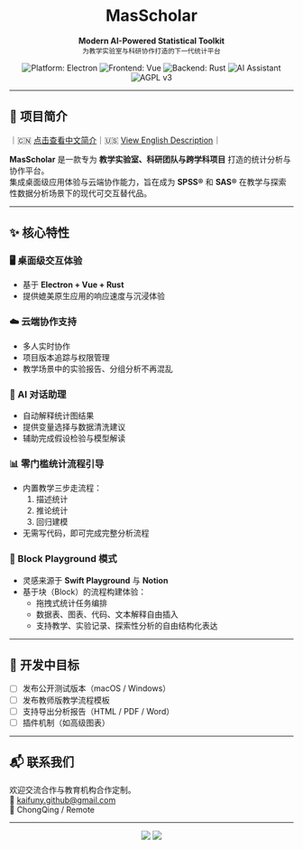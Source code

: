 <h1 align="center">MasScholar</h1>
<p align="center">
  <b>Modern AI-Powered Statistical Toolkit</b><br>
  <sub>为教学实验室与科研协作打造的下一代统计平台</sub>
</p>

<p align="center">
  <img src="https://img.shields.io/badge/platform-electron-lightgrey?logo=electron" alt="Platform: Electron" />
  <img src="https://img.shields.io/badge/frontend-vue-green?logo=vuedotjs" alt="Frontend: Vue" />
  <img src="https://img.shields.io/badge/backend-rust-blue?logo=rust" alt="Backend: Rust" />
  <img src="https://img.shields.io/badge/AI-integrated-purple?logo=OpenAI" alt="AI Assistant" />
  <img src="https://img.shields.io/badge/License-AGPL_v3%2B-blue" alt="AGPL v3" />
</p>

---

## 📌 项目简介

｜🇨🇳 [点击查看中文简介](./README.md)｜🇺🇸 [View English Description](./README.en.md)｜


**MasScholar** 是一款专为 **教学实验室、科研团队与跨学科项目** 打造的统计分析与协作平台。  
集成桌面级应用体验与云端协作能力，旨在成为 **SPSS®** 和 **SAS®** 在教学与探索性数据分析场景下的现代可交互替代品。

---

## ✨ 核心特性

### 🖥️ 桌面级交互体验
- 基于 **Electron + Vue + Rust**
- 提供媲美原生应用的响应速度与沉浸体验

### ☁️ 云端协作支持
- 多人实时协作
- 项目版本追踪与权限管理
- 教学场景中的实验报告、分组分析不再混乱

### 🤖 AI 对话助理
- 自动解释统计图结果
- 提供变量选择与数据清洗建议
- 辅助完成假设检验与模型解读

### 📊 零门槛统计流程引导
- 内置教学三步走流程：
  1. 描述统计  
  2. 推论统计  
  3. 回归建模
- 无需写代码，即可完成完整分析流程

### 🧩 Block Playground 模式
- 灵感来源于 **Swift Playground** 与 **Notion**
- 基于块（Block）的流程构建体验：
  - 拖拽式统计任务编排
  - 数据表、图表、代码、文本解释自由插入
  - 支持教学、实验记录、探索性分析的自由结构化表达

---

## 🚀 开发中目标

- [ ] 发布公开测试版本（macOS / Windows）
- [ ] 发布教师版教学流程模板
- [ ] 支持导出分析报告（HTML / PDF / Word）
- [ ] 插件机制（如高级图表）

---

## 📬 联系我们

欢迎交流合作与教育机构合作定制。  
📧 kaifuny.github@gmail.com  
📍 ChongQing / Remote

---

<p align="center">
  <img src="https://img.shields.io/github/stars/MasScholar/MasScholar?style=social" />
  <img src="https://img.shields.io/github/forks/MasScholar/MasScholar?style=social" />
</p>
